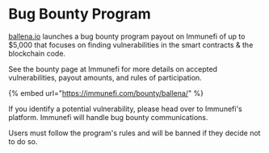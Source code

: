 # Bug Bounty Program

[ballena.io](https://ballena.io/) launches a bug bounty program payout on Immunefi of up to $5,000 that focuses on finding vulnerabilities in the smart contracts & the blockchain code.

See the bounty page at Immunefi for more details on accepted vulnerabilities, payout amounts, and rules of participation.



{% embed url="https://immunefi.com/bounty/ballena/" %}



If you identify a potential vulnerability, please head over to Immunefi's platform. Immunefi will handle bug bounty communications.

Users must follow the program's rules and will be banned if they decide not to do so.





